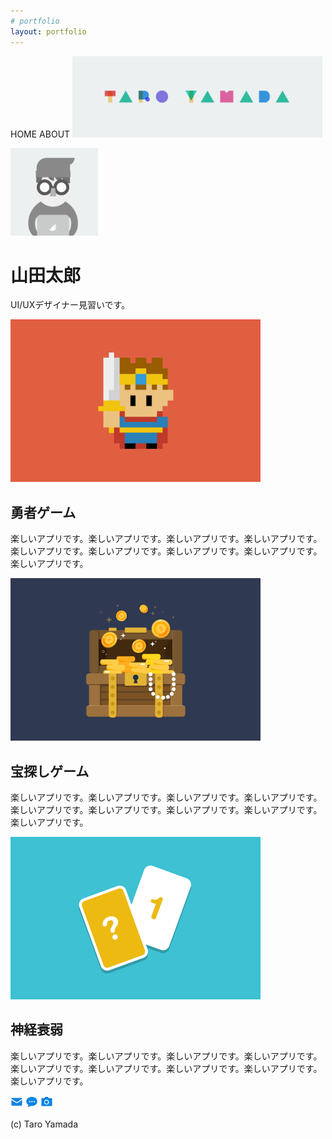 ```yaml
---
# portfolio
layout: portfolio
---
```


<!--
![太郎のアイコン](taro.png)
-->

HOME ABOUT
<img src="header.png" width="400" height="130" alt="ヘッダー画像">

<img src="taro.png" width="140" height="140" alt="太郎のアイコン">

山田太郎
=======

UI/UXデザイナー見習いです。

<img src="work1.png" width="400" height="260" alt="勇者ゲーム">

## 勇者ゲーム

楽しいアプリです。楽しいアプリです。楽しいアプリです。楽しいアプリです。楽しいアプリです。楽しいアプリです。楽しいアプリです。楽しいアプリです。楽しいアプリです。

<img src="work2.png" width="400" height="260" alt="宝探しゲーム">

## 宝探しゲーム

楽しいアプリです。楽しいアプリです。楽しいアプリです。楽しいアプリです。楽しいアプリです。楽しいアプリです。楽しいアプリです。楽しいアプリです。楽しいアプリです。

<img src="work3.png" width="400" height="260" alt="神経衰弱">

## 神経衰弱

楽しいアプリです。楽しいアプリです。楽しいアプリです。楽しいアプリです。楽しいアプリです。楽しいアプリです。楽しいアプリです。楽しいアプリです。楽しいアプリです。

<img src="mail.png" width="20" height="20" alt="メール">
<img src="blog.png" width="20" height="20" alt="ブログサイトへ">
<img src="photos.png" width="20" height="20" alt="写真サイトへ">
<p>(c) Taro Yamada</p>
